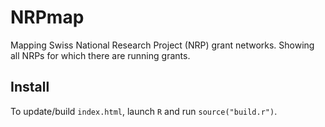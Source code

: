 # NRPmap

Mapping Swiss National Research Project (NRP) grant networks. Showing all NRPs for which there are running grants.

## Install

To update/build `index.html`, launch `R` and run `source("build.r")`.
